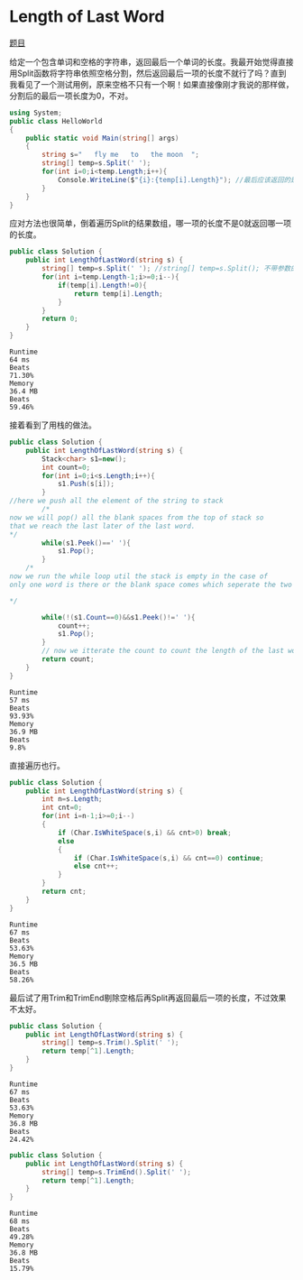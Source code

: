# Length of Last Word

[题目](https://leetcode.com/problems/length-of-last-word/description/)

给定一个包含单词和空格的字符串，返回最后一个单词的长度。我最开始觉得直接用Split函数将字符串依照空格分割，然后返回最后一项的长度不就行了吗？直到我看见了一个测试用例，原来空格不只有一个啊！如果直接像刚才我说的那样做，分割后的最后一项长度为0，不对。

```c#
using System;
public class HelloWorld
{
    public static void Main(string[] args)
    {
        string s="   fly me   to   the moon  ";
        string[] temp=s.Split(' ');
        for(int i=0;i<temp.Length;i++){
            Console.WriteLine($"{i}:{temp[i].Length}"); //最后应该返回的是moon的长度4
        }
    }
}
```

应对方法也很简单，倒着遍历Split的结果数组，哪一项的长度不是0就返回哪一项的长度。

```c#
public class Solution {
    public int LengthOfLastWord(string s) {
        string[] temp=s.Split(' '); //string[] temp=s.Split(); 不带参数的结果是一样的
        for(int i=temp.Length-1;i>=0;i--){
            if(temp[i].Length!=0){
                return temp[i].Length;
            }
        }
        return 0;
    }
}
```

```
Runtime
64 ms
Beats
71.30%
Memory
36.4 MB
Beats
59.46%
```

接着看到了用栈的做法。

```c#
public class Solution {
    public int LengthOfLastWord(string s) {
        Stack<char> s1=new();
        int count=0;
        for(int i=0;i<s.Length;i++){
            s1.Push(s[i]);
        }
//here we push all the element of the string to stack
        /*
now we will pop() all the blank spaces from the top of stack so 
that we reach the last later of the last word.
*/
        while(s1.Peek()==' '){
            s1.Pop();
        }
    /*
now we run the while loop util the stack is empty in the case of 
only one word is there or the blank space comes which seperate the two words.

*/

        while(!(s1.Count==0)&&s1.Peek()!=' '){
            count++;
            s1.Pop();   
        }
        // now we itterate the count to count the length of the last word and return  it.
        return count;
    }
}
```

```
Runtime
57 ms
Beats
93.93%
Memory
36.9 MB
Beats
9.8%
```

直接遍历也行。

```c#
public class Solution {
    public int LengthOfLastWord(string s) {
        int n=s.Length;
        int cnt=0;
        for(int i=n-1;i>=0;i--)
        {
            if (Char.IsWhiteSpace(s,i) && cnt>0) break;
            else
            {
                if (Char.IsWhiteSpace(s,i) && cnt==0) continue;
                else cnt++;
            }
        }
        return cnt;
    }
}
```

```
Runtime
67 ms
Beats
53.63%
Memory
36.5 MB
Beats
58.26%
```

最后试了用Trim和TrimEnd剔除空格后再Split再返回最后一项的长度，不过效果不太好。

```c#
public class Solution {
    public int LengthOfLastWord(string s) {
        string[] temp=s.Trim().Split(' ');
        return temp[^1].Length;
    }
}
```

```
Runtime
67 ms
Beats
53.63%
Memory
36.8 MB
Beats
24.42%
```

```c#
public class Solution {
    public int LengthOfLastWord(string s) {
        string[] temp=s.TrimEnd().Split(' ');
        return temp[^1].Length;
    }
}
```

```
Runtime
68 ms
Beats
49.28%
Memory
36.8 MB
Beats
15.79%
```